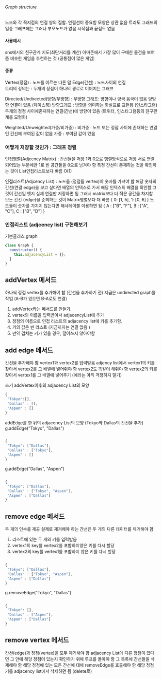 ###### Graph structure

노드와 각 꼭지점의 연결 쌍의 집합.
연결선이 중요함 모양은 상관 없음
트리도 그래프의 일종
그래프에는 그러나 부모노드가 없음
시작점과 끝점도 없음

#### 사용예시

sns에서의 친구관계
지도(최단거리를 계산)
아마존에서 가장 많이 구매한 물건을 보여줌
비슷한 게임을 추천하는 것 (공통점이 많은 게임)

#### 종류

Vertex(정점) : 노드를 이르는 다른 말
Edge(간선) : 노드사이의 연결  
트리의 정의는 : 두개의 정점이 하나의 경로로 이어지는 그래프

Directed/Undirected(방향/무방향) :
무방향 그래프: 방향이나 양극 음극이 없음 양방향 연결이 있음 (페이스북)
방향그래프 : 방향을 의미하는 화살표로 표현됨 (인스타그램)
두개의 정점 사이에존재하는 연결(간선)에 방향이 있음
(트위터, 인스타그램등의 친구관계를 모형화)

Weighted/Unweighted(가중/비가중) :
비가중 : 노드 또는 정점 사이에 존재하는 연결인 간선에 부여된 값이 없음
가중 : 부여된 값이 있음

### 어떻게 저장할 것인가 : 그래프 정렬

인접행렬(Adjcency Matrix) : 간선들을 저장 1과 0으로 행렬방식으로 저장
서로 연결되어있는 부분에만 1로
빈 공간들을 0으로 남겨야 함
특정 간선이 존재하는 것을 확인하는 것이 List인접리스트보다 빠름 O(1)

인접리스트(Adjcency List) : 노드들 (정점들 vertex)이 숫자를 가져야 함
해당 숫자의 간선(연결 edge)을 보고 싶다면 배열의 인덱스로 가서
해당 인덱스의 배열을 확인함 그것이 간선임 엣지
실제 연결만 저장하면 됨
그래서 matrix보다 더 적은 공간을 차지함
모든 간선 (edge)을 순회하는 것이 Matrix행렬보다 더 빠름
{
0: [1, 5],
1: [0, 6]
}
노드들이 숫자를 가지지 않는다면 해시테이블 이용하면 됨
{
A : ["B", "F"],
B : ["A", "C"],
C : ["B", "D"]
}

### 인접리스트 (adjcency list) 구현해보기

기본클래스 graph

```javascript
class Graph {
  constructor() {
    this.adjacencyList = {};
  }
}
```

## addVertex 메서드

하나씩 정점 vertex를 추가해야 함 (간선을 추가하기 전)
지금은 undirected graph를 작업
(A-B가 있으면 B-A로도 연결)

1. addVertex라는 메서드를 만들기.
2. vertex의 이름을 입력받아서 adjacencyList에 추가
3. 정점의 이름으로 인접 리스트의 adjacency list에 키를 추가함.
4. 키의 값은 빈 리스트 (지금까지는 연결 없음 )
5. 만약 겹치는 키가 있을 경우, 덮어쓰지 않아야함

## add edge 메서드

간선을 추가해야 함 vertex1과 vertex2를 입력받음
adjency list에서 vertex1의 키를 찾아서
vertex2를 그 배열에 넣어줘야 함
vertex2도 똑같이 해줘야 함
vertex2의 키를 찾아서 vertex1를 그 배열에 넣어주기
(에러는 아직 걱정하지 말기)

초기 addVertex이후의 adjacency List의 모양

```javascript
{
 "Tokyo":[],
 "Dallas" : [],
 "Aspen" : []
}
```

addEdge를 한 뒤의 adjacency List의 모양
(Tokyo와 Dallas의 간선을 추가)
g.addEdge("Tokyo", "Dallas")

```javascript

{
 "Tokyo": ["Dallas"],
 "Dallas" : ["Tokyo"],
 "Aspen" : []
}
```

g.addEdge("Dallas", "Aspen")

```javascript

{
 "Tokyo": ["Dallas"],
 "Dallas" : ["Tokyo", "Aspen"],
 "Aspen" : ["Dallas"]
}
```

## remove edge 메서드

두 개의 인수를 제공
실제로 제거해야 하는 간선은
두 개의 다른 데이터를 제거해야 함

1. 리스트에 있는 두 개의 키를 입력받음
2. vertex1의 key를 vertex2를 포함하지않은 키를 다시 할당
3. vertex2의 key를 vertex1를 포함하지 않은 키를 다시 할당

```javascript

{
 "Tokyo": ["Dallas"],
 "Dallas" : ["Tokyo", "Aspen"],
 "Aspen" : ["Dallas"]
}
```

g.removeEdge("Tokyo", "Dallas")

```javascript

{
 "Tokyo": [],
 "Dallas" : ["Aspen"],
 "Aspen" : ["Dallas"]
}
```

## remove vertex 메서드

간선(edge)과 정점(vertex)을 모두 제거해야 함
adjacency List에 다른 정점이 있다면
그 안에 해당 정점이 있는지 확인하기 위해 루프를 돌아야 함
그 목록에 간선들을 삭제해야 함
해당 정점에 있는 모든 간선에 대해 removeEdge를 호출해야 함
해당 정점 키를 adjacency list에서 삭제하면 됨 (delete로)
